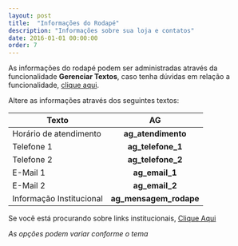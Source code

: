 ```yaml
---
layout: post
title:  "Informações do Rodapé"
description: "Informações sobre sua loja e contatos"
date: 2016-01-01 00:00:00
order: 7
---
```


As informações do rodapé podem ser administradas através da funcionalidade **Gerenciar Textos**, caso tenha dúvidas em relação a funcionalidade, [clique aqui](http://atendimento.tray.com.br/hc/pt-br/articles/211143488-Gerenciamento-de-Textos).

Altere as informações através dos seguintes textos:

| Texto        | AG           
| ------------- |:-------------:|
|Horário de atendimento|**ag_atendimento**|
|Telefone 1|**ag_telefone_1**|
|Telefone 2|**ag_telefone_2**|
|E-Mail 1|**ag_email_1**|
|E-Mail 2|**ag_email_2**|
|Informação Institucional|**ag_mensagem_rodape**|

Se você está procurando sobre links institucionais, [Clique Aqui](http://linkpaginaspersonalizadas.com)

_As opções podem variar conforme o tema_